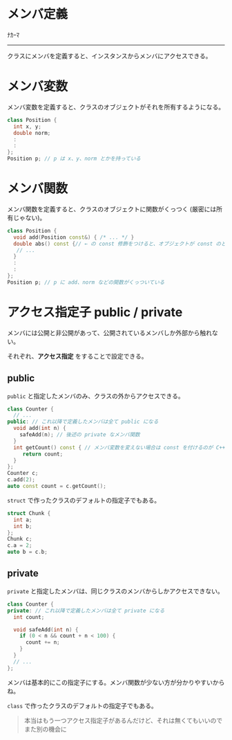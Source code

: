 # メンバ定義

ﾅｶｰﾏ

---

クラスにメンバを定義すると、インスタンスからメンバにアクセスできる。


# メンバ変数

メンバ変数を定義すると、クラスのオブジェクトがそれを所有するようになる。

```cpp
class Position {
  int x, y;
  double norm;
  :
  :
};
Position p; // p は x、y、norm とかを持っている
```


# メンバ関数

メンバ関数を定義すると、クラスのオブジェクトに関数がくっつく (厳密には所有じゃない)。

```cpp
class Position {
  void add(Position const&) { /* ... */ }
  double abs() const {// ← の const 修飾をつけると、オブジェクトが const のときだけ呼び出せる
   // ...
  }
  :
  :
};
Position p; // p に add、norm などの関数がくっついている
```


# アクセス指定子 public / private

メンバには公開と非公開があって、公開されているメンバしか外部から触れない。

それぞれ、**アクセス指定** をすることで設定できる。


## public

`public` と指定したメンバのみ、クラスの外からアクセスできる。

```cpp
class Counter {
  // ...
public: // これ以降で定義したメンバは全て public になる
  void add(int n) {
    safeAdd(n); // 後述の private なメンバ関数
  }
  int getCount() const { // メンバ変数を変えない場合は const を付けるのが C++er
     return count;
  } 
};
Counter c;
c.add(2);
auto const count = c.getCount();
```

`struct` で作ったクラスのデフォルトの指定子でもある。

```cpp
struct Chunk {
  int a;
  int b;
};
Chunk c;
c.a = 2;
auto b = c.b;
```


## private

`private` と指定したメンバは、同じクラスのメンバからしかアクセスできない。

```cpp
class Counter {
private: // これ以降で定義したメンバは全て private になる
  int count;

  void safeAdd(int n) {
    if (0 < n && count + n < 100) {
      count += n;
    }
  }
  // ...
};
```

メンバは基本的にこの指定子にする。メンバ関数が少ない方が分かりやすいからね。

`class` で作ったクラスのデフォルトの指定子でもある。

> 本当はもう一つアクセス指定子があるんだけど、それは無くてもいいのでまた別の機会に
